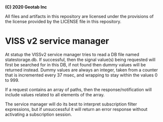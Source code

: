 **(C) 2020 Geotab Inc**<br>

All files and artifacts in this repository are licensed under the provisions of the license provided by the LICENSE file in this repository.

# VISS v2 service manager

At statup the VISSv2 service manager tries to read a DB file named statestorage.db.
If successful, then the signal value(s) being requested will first be searched for in this DB, if not found then dummy values will be returned instead. 
Dummy values are always an integer, taken from a counter that is incremented every 37 msec, and wrapping to stay within the values 0 to 999.

If a request contains an array of paths, then the response/notification will include values related to all elements of the array. 

The service manager will do its best to interpret subscription filter expressions, but if unsuccessful it will return an error response without activating a subscription session.
